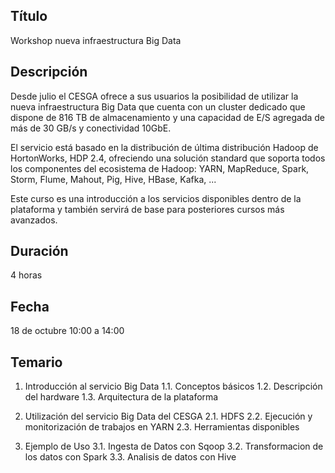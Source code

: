 Título
------
Workshop nueva infraestructura Big Data

Descripción 
-----------
Desde julio el CESGA ofrece a sus usuarios la posibilidad de utilizar la nueva infraestructura Big
Data que cuenta con un cluster dedicado que dispone de 816 TB de almacenamiento y una
capacidad de E/S agregada de más de 30 GB/s y conectividad 10GbE.

El servicio está basado en la distribución de última distribución Hadoop de
HortonWorks, HDP 2.4, ofreciendo una solución standard que soporta todos los
componentes del ecosistema de Hadoop: YARN, MapReduce, Spark, Storm, Flume,
Mahout, Pig, Hive, HBase, Kafka, ...

Este curso es una introducción a los servicios disponibles dentro de la plataforma 
y también servirá de base para posteriores cursos más avanzados.

Duración
--------
4 horas

Fecha
-----
18 de octubre 10:00 a 14:00

Temario
-------
1. Introducción al servicio Big Data
1.1. Conceptos básicos
1.2. Descripción del hardware
1.3. Arquitectura de la plataforma

2. Utilización del servicio Big Data del CESGA
2.1. HDFS
2.2. Ejecución y monitorización de trabajos en YARN
2.3. Herramientas disponibles

3. Ejemplo de Uso
3.1. Ingesta de Datos con Sqoop
3.2. Transformacion de los datos con Spark
3.3. Analisis de datos con Hive
